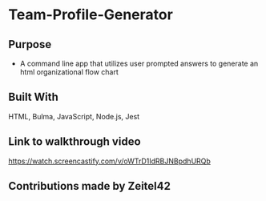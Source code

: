 # Team-Profile-Generator
## Purpose
* A command line app that utilizes user prompted answers to generate an html organizational flow chart

## Built With
HTML, Bulma, JavaScript, Node.js, Jest

## Link to walkthrough video

https://watch.screencastify.com/v/oWTrD1IdRBJNBpdhURQb

## Contributions made by Zeitel42 
